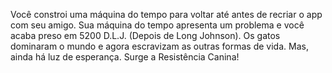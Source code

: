 Você constroi uma máquina do tempo para voltar até antes de recriar o app com seu amigo.
Sua máquina do tempo apresenta um problema e você acaba preso em 5200 D.L.J. (Depois de Long Johnson).
Os gatos dominaram o mundo e agora escravizam as outras formas de vida.
Mas, ainda há luz de esperança. Surge a Resistência Canina!